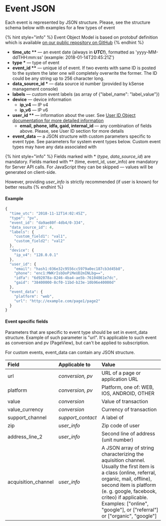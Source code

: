 # Event JSON

Each event is represented by JSON structure. Please, see the structure schema below with examples for a few types of event

{% hint style="info" %}
Event Object Model is based on protobuf definition which is available [on our public repository on GitHub](https://github.com/ksense-co/events-api)
{% endhint %}

* **time\_utc \*\*** — an event date \(always in _**UTC!**_\), formatted as 'yyyy-MM-ddTHH:mm:ss' \(example: 2018-01-14T20:45:21Z'\)
* **type \*** — type of event
* **event\_id \*\*** — unique id of event. If two events with same ID is posted to the system the later one will completely overwrite the former. The ID could be any string up to 256 character long.
* **data\_source\_id \*** — data source id number \(provided by kSense management console\)
* **labels** — custom event labels \(as array of {"label\_name": "label\_value"}\)
* **device** — device information
  * **ip\_v4** — IP v4
  * **ip\_v6** — IP v6
* **user\_id \*\*** — information about the user. See [User ID Object documentation for more detailed information](user-identification-calls.md#understanding-user-identification)
  * **email, phone, idfa, gaid, internal\_id** — any combination of fields above. Please, see User ID section for more details
* **event\_data** — a JSON structure with custom parameters specific to event type. See parameters for system event types below. Custom event types may have any data associated with

{% hint style="info" %}
Fields marked with \* \(_type, data\_source\_id_\) are mandatory. Fields marked with \*\* \(time, event\_id, user\_info\) are mandatory for Server API calls. For JavaScript they can be skipped — values will be generated on client-side.

However, providing _user\_info_ is strictly recommended \(if user is known\) for better results
{% endhint %}

#### Example

```javascript
{
  "time_utc": "2018-11-12T14:02:45Z",
  "type": "pv",
  "event_id": "da9ae80f-4db4/0-334",
  "data_source_id": 4,
  "labels": {
    "custom_field1": "val1",
    "custom_field2": "val2"
  },
  "device": {
    "ip_v4": "128.0.0.1"
  },
  "user_id": {
    "email": "hash1:036e32c9556cc5979a0ec187cb3d45b8",
    "phone": "enc1:MWKrIsbDoPiMeUD2mINLbg==",
    "idfa": "6d92078a-8246-4ba4-ae5b-76104861e7dc",
    "gaid": "38400000-8cf0-11bd-b23e-10b96e40000d"
  },
  "event_data": {
    "platform": "web",
    "url": "http://example.com/page1/page2"
  }
}
```

#### **Event specific fields**

Parameters that are specific to event type should be set in event\_data structure. Example of such parameter is "url". It's applicable to such event as conversion and pv \(PageView\), but can't be applied to subscription. 

For custom events, event\_data can contain any JSON structure.

| Field | Applicable to | Value |
| :--- | :--- | :--- |
| url | _conversion, pv_ | URL of a page or application URL |
| platform | _conversion, pv_ | Platform, one of: WEB, IOS, ANDROID, OTHER |
| value | _conversion_ | Value of transaction |
| value\_currency | _conversion_ | Currency of transaction |
| support\_channel | _support\_contact_ | A label of  |
| zip | _user\_info_ | Zip code of user |
| address\_line\_2 | _user\_info_ | Second line of address \(unit number\) |
| acquisition\_channel | _user\_info_ | A JSON array of string characterizing the aquisition channel. Usually the first item is a class \(online, referral, organic, mail, offline\), second item is platform \(e. g. google, facebook, criteo\) if applicable. Examples: \["online", "google"\], or \["referral"\] or \["organic", "google"\] |



####  




